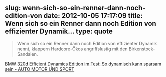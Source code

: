 slug: wenn-sich-so-ein-renner-dann-noch-edition-von
date: 2012-10-05 17:17:09
title: Wenn sich so ein Renner dann noch Edition von effizienter Dynamik...
type: quote
---

> Wenn sich so ein Renner dann noch Edition von effizienter Dynamik nennt, klappern Hardcore-Ökos angriffslustig mit den Birkenstock-Sandalen.

[BMW 320d Efficient Dynamics Edition im Test: So dynamisch kann sparsam sein - AUTO MOTOR UND SPORT](http://www.auto-motor-und-sport.de/einzeltests/bmw-320d-efficient-dynamics-edition-im-test-so-dynamisch-kann-sparsam-sein-5641032.html)
